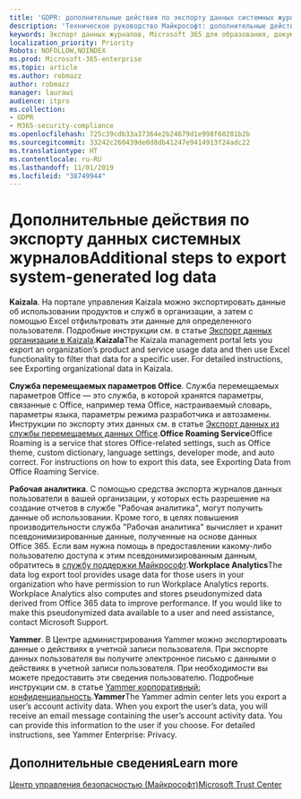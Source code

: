 ```yaml
---
title: 'GDPR: дополнительные действия по экспорту данных системных журналов'
description: 'Техническое руководство Майкрософт: дополнительные действия по экспорту данных журналов, созданных системой'
keywords: Экспорт данных журналов, Microsoft 365 для образования, документация по Microsoft 365, GDPR
localization_priority: Priority
Robots: NOFOLLOW,NOINDEX
ms.prod: Microsoft-365-enterprise
ms.topic: article
ms.author: robmazz
author: robmazz
manager: laurawi
audience: itpro
ms.collection:
- GDPR
- M365-security-compliance
ms.openlocfilehash: 725c39cdb33a37364e2b24679d1e998f60281b2b
ms.sourcegitcommit: 33242c260439de0d8db41247e9414913f24adc22
ms.translationtype: HT
ms.contentlocale: ru-RU
ms.lasthandoff: 11/01/2019
ms.locfileid: "38749944"
---
```

# <a name="additional-steps-to-export-system-generated-log-data"></a><span data-ttu-id="ca2e7-104">Дополнительные действия по экспорту данных системных журналов</span><span class="sxs-lookup"><span data-stu-id="ca2e7-104">Additional steps to export system-generated log data</span></span>

<span data-ttu-id="ca2e7-p101">**Kaizala**. На портале управления Kaizala можно экспортировать данные об использовании продуктов и служб в организации, а затем с помощью Excel отфильтровать эти данные для определенного пользователя. Подробные инструкции см. в статье [Экспорт данных организации в Kaizala](https://support.office.com/article/export-user-data-in-kaizala-150ec214-a070-4e8a-8509-82f46d84bbb6).</span><span class="sxs-lookup"><span data-stu-id="ca2e7-p101">**Kaizala**[](https://support.office.com/article/export-user-data-in-kaizala-150ec214-a070-4e8a-8509-82f46d84bbb6)The Kaizala management portal lets you export an organization’s product and service usage data and then use Excel functionality to filter that data for a specific user. For detailed instructions, see Exporting organizational data in Kaizala.</span></span>

<span data-ttu-id="ca2e7-p102">**Служба перемещаемых параметров Office**. Служба перемещаемых параметров Office — это служба, в которой хранятся параметры, связанные с Office, например тема Office, настраиваемый словарь, параметры языка, параметры режима разработчика и автозамены. Инструкции по экспорту этих данных см. в статье [Экспорт данных из службы перемещаемых данных Office](https://support.office.com/article/manage-gdpr-data-subject-requests-with-the-dsr-case-tool-in-the-office-365-security-compliance-center-preview-ce9eb942-3589-42cb-88fd-1576ecb09c5c?storagetype=stage#o365datamoreinfo).</span><span class="sxs-lookup"><span data-stu-id="ca2e7-p102">**Office Roaming Service**[](https://support.office.com/article/manage-gdpr-data-subject-requests-with-the-dsr-case-tool-in-the-office-365-security-compliance-center-preview-ce9eb942-3589-42cb-88fd-1576ecb09c5c?storagetype=stage#o365datamoreinfo)Office Roaming is a service that stores Office-related settings, such as Office theme, custom dictionary, language settings, developer mode, and auto correct. For instructions on how to export this data, see Exporting Data from Office Roaming Service.</span></span> 
 
<span data-ttu-id="ca2e7-p103">**Рабочая аналитика**. С помощью средства экспорта журналов данных пользователи в вашей организации, у которых есть разрешение на создание отчетов в службе "Рабочая аналитика", могут получить данные об использовании. Кроме того, в целях повышения производительности служба "Рабочая аналитика" вычисляет и хранит псевдонимизированные данные, полученные на основе данных Office 365. Если вам нужна помощь в предоставлении какому-либо пользователю доступа к этим псевдонимизированным данным, обратитесь в [службу поддержки Майкрософт](https://support.microsoft.com/contactus/).</span><span class="sxs-lookup"><span data-stu-id="ca2e7-p103">**Workplace Analytics**[](https://support.microsoft.com/contactus/)The data log export tool provides usage data for those users in your organization who have permission to run Workplace Analytics reports. Workplace Analytics also computes and stores pseudonymized data derived from Office 365 data to improve performance. If you would like to make this pseudonymized data available to a user and need assistance, contact Microsoft Support.</span></span>

<span data-ttu-id="ca2e7-p104">**Yammer**. В Центре администрирования Yammer можно экспортировать данные о действиях в учетной записи пользователя. При экспорте данных пользователя вы получите электронное письмо с данными о действиях в учетной записи пользователя. При необходимости вы можете предоставить эти сведения пользователю. Подробные инструкции см. в статье [Yammer корпоративный: конфиденциальность](https://support.office.com/article/eae49f12-4661-4ba5-aa72-01248f0709bf).</span><span class="sxs-lookup"><span data-stu-id="ca2e7-p104">**Yammer**[](https://support.office.com/article/eae49f12-4661-4ba5-aa72-01248f0709bf)The Yammer admin center lets you export a user’s account activity data. When you export the user’s data, you will receive an email message containing the user’s account activity data. You can provide this information to the user if you choose. For detailed instructions, see Yammer Enterprise: Privacy.</span></span>

## <a name="learn-more"></a><span data-ttu-id="ca2e7-116">Дополнительные сведения</span><span class="sxs-lookup"><span data-stu-id="ca2e7-116">Learn more</span></span>

[<span data-ttu-id="ca2e7-117">Центр управления безопасностью (Майкрософт)</span><span class="sxs-lookup"><span data-stu-id="ca2e7-117">Microsoft Trust Center</span></span>](https://www.microsoft.com/TrustCenter/Privacy/gdpr/default.aspx)


